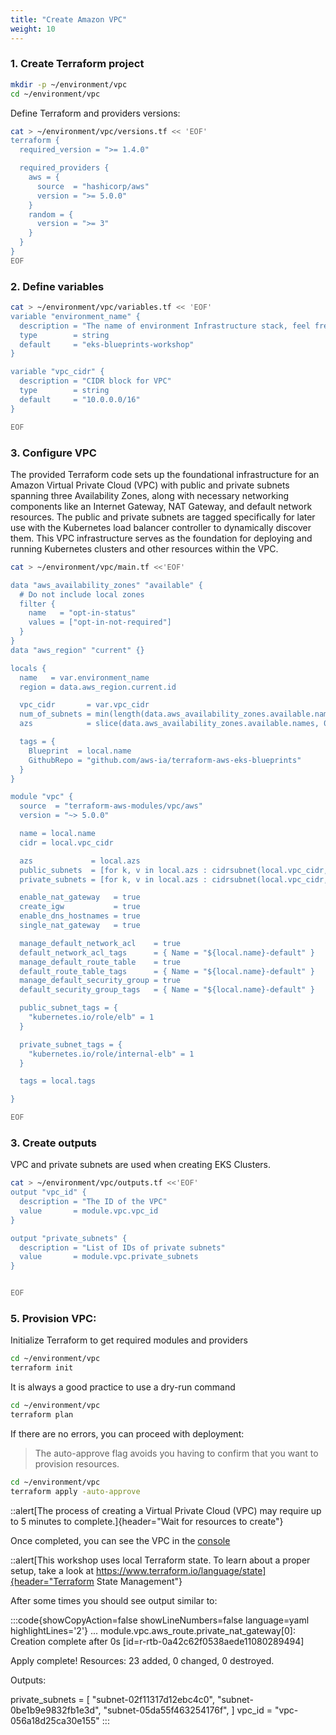 ```yaml
---
title: "Create Amazon VPC"
weight: 10
---
```


### 1. Create Terraform project

```bash
mkdir -p ~/environment/vpc
cd ~/environment/vpc
```

Define Terraform and providers versions:

```bash
cat > ~/environment/vpc/versions.tf << 'EOF'
terraform {
  required_version = ">= 1.4.0"

  required_providers {
    aws = {
      source  = "hashicorp/aws"
      version = ">= 5.0.0"
    }
    random = {
      version = ">= 3"
    }
  }
}
EOF
```

### 2. Define variables

```bash
cat > ~/environment/vpc/variables.tf << 'EOF'
variable "environment_name" {
  description = "The name of environment Infrastructure stack, feel free to rename it. Used for cluster and VPC names."
  type        = string
  default     = "eks-blueprints-workshop"
}

variable "vpc_cidr" {
  description = "CIDR block for VPC"
  type        = string
  default     = "10.0.0.0/16"
}

EOF
```

### 3. Configure VPC

The provided Terraform code sets up the foundational infrastructure for an Amazon Virtual Private Cloud (VPC) with public and private subnets spanning three Availability Zones, along with necessary networking components like an Internet Gateway, NAT Gateway, and default network resources. The public and private subnets are tagged specifically for later use with the Kubernetes load balancer controller to dynamically discover them. This VPC infrastructure serves as the foundation for deploying and running Kubernetes clusters and other resources within the VPC.

```bash
cat > ~/environment/vpc/main.tf <<'EOF'

data "aws_availability_zones" "available" {
  # Do not include local zones
  filter {
    name   = "opt-in-status"
    values = ["opt-in-not-required"]
  }
}
data "aws_region" "current" {}

locals {
  name   = var.environment_name
  region = data.aws_region.current.id

  vpc_cidr       = var.vpc_cidr
  num_of_subnets = min(length(data.aws_availability_zones.available.names), 3)
  azs            = slice(data.aws_availability_zones.available.names, 0, local.num_of_subnets)

  tags = {
    Blueprint  = local.name
    GithubRepo = "github.com/aws-ia/terraform-aws-eks-blueprints"
  }
}

module "vpc" {
  source  = "terraform-aws-modules/vpc/aws"
  version = "~> 5.0.0"

  name = local.name
  cidr = local.vpc_cidr

  azs             = local.azs
  public_subnets  = [for k, v in local.azs : cidrsubnet(local.vpc_cidr, 6, k)]
  private_subnets = [for k, v in local.azs : cidrsubnet(local.vpc_cidr, 6, k + 10)]

  enable_nat_gateway   = true
  create_igw           = true
  enable_dns_hostnames = true
  single_nat_gateway   = true

  manage_default_network_acl    = true
  default_network_acl_tags      = { Name = "${local.name}-default" }
  manage_default_route_table    = true
  default_route_table_tags      = { Name = "${local.name}-default" }
  manage_default_security_group = true
  default_security_group_tags   = { Name = "${local.name}-default" }

  public_subnet_tags = {
    "kubernetes.io/role/elb" = 1
  }

  private_subnet_tags = {
    "kubernetes.io/role/internal-elb" = 1
  }

  tags = local.tags

}

EOF
```

### 3. Create outputs

VPC and private subnets are used when creating EKS Clusters.

```bash
cat > ~/environment/vpc/outputs.tf <<'EOF'
output "vpc_id" {
  description = "The ID of the VPC"
  value       = module.vpc.vpc_id
}

output "private_subnets" {
  description = "List of IDs of private subnets"
  value       = module.vpc.private_subnets
}


EOF
```

### 5. Provision VPC:

Initialize Terraform to get required modules and providers

```bash
cd ~/environment/vpc
terraform init
```

It is always a good practice to use a dry-run command

```bash
cd ~/environment/vpc
terraform plan
```

If there are no errors, you can proceed with deployment:

> The auto-approve flag avoids you having to confirm that you want to provision resources.

```bash
cd ~/environment/vpc
terraform apply -auto-approve
```

::alert[The process of creating a Virtual Private Cloud (VPC) may require up to 5 minutes to complete.]{header="Wait for resources to create"}

Once completed, you can see the VPC in the [console](https://console.aws.amazon.com/vpc/home?#vpcs:tag:Name=eks-blueprints-workshop)

::alert[This workshop uses local Terraform state. To learn about a proper setup, take a look at https://www.terraform.io/language/state]{header="Terraform State Management"}

After some times you should see output similar to:

<!-- prettier-ignore-start -->
:::code{showCopyAction=false showLineNumbers=false language=yaml highlightLines='2'}
...
module.vpc.aws_route.private_nat_gateway[0]: Creation complete after 0s [id=r-rtb-0a42c62f0538aede11080289494]

Apply complete! Resources: 23 added, 0 changed, 0 destroyed.

Outputs:

private_subnets = [
  "subnet-02f11317d12ebc4c0",
  "subnet-0be1b9e9832fb1e3d",
  "subnet-05da55f463254176f",
]
vpc_id = "vpc-056a18d25ca30e155"
:::
<!-- prettier-ignore-end -->
